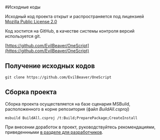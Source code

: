 #Исходные коды

Исходный код проекта открыт и распространяется под лицензией [Mozilla Public License 2.0](http://mozilla.org/MPL/2.0/)

Код хостится на GitHub, в качестве системы контроля версий используется git.

[https://github.com/EvilBeaver/OneScript](https://github.com/EvilBeaver/OneScript)

## Получение исходных кодов

    git clone https://github.com/EvilBeaver/OneScript

## Сборка проекта

Сборка проекта осуществляется на базе сценария MSBuild, расположенного в корне репозитория (файл *BuildAll.csproj*)

    msbuild BuildAll.csproj /t:Build;PreparePackage;CreateInstall

При внесении доработок в проект, руководствуйтесь рекомендациями, приведеннными [в разделе для разработчиков](/dev/contribute). 